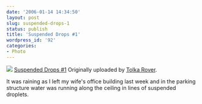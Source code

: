```yaml
---
date: '2006-01-14 14:34:50'
layout: post
slug: suspended-drops-1
status: publish
title: 'Suspended Drops #1'
wordpress_id: '92'
categories:
- Photo
---
```


[![](http://static.flickr.com/29/90943279_9cd76cecc3_m.jpg)](http://www.flickr.com/photos/eob/90943279/)
   [Suspended Drops #1](http://www.flickr.com/photos/eob/90943279/)
  Originally uploaded by [Tolka Rover](http://www.flickr.com/people/eob/).

It was raining as I left my wife's office building last week and in the parking structure water was running along the ceiling in lines of suspended droplets.

